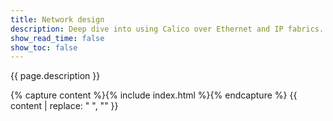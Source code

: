 ```yaml
---
title: Network design
description: Deep dive into using Calico over Ethernet and IP fabrics.
show_read_time: false
show_toc: false
---
```


{{ page.description }}

{% capture content %}{% include index.html %}{% endcapture %}
{{ content | replace: "    ", "" }}
